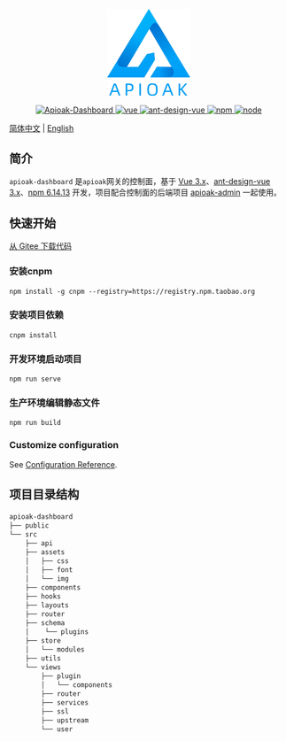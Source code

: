 <p align="center">
  <img width="150" src="src/assets/img/apioak-logo.png">
</p>

<p align="center">

  <a href="https://github.com/apioak/apioak-dashboard">
    <img src="https://img.shields.io/badge/Apioak--Dashboard-Master-blue" alt="Apioak-Dashboard">
  </a>

  <a href="https://github.com/vuejs/vue">
    <img src="https://img.shields.io/badge/vue-3.2.13-brightgreen" alt="vue">
  </a>

  <a href="https://github.com/vueComponent/ant-design-vue">
    <img src="https://img.shields.io/badge/ant--design--vue-3.2.14-brightgreen" alt="ant-design-vue">
  </a>

  <a href="https://www.npmjs.com/package/vue">
    <img src="https://img.shields.io/badge/npm-6.14.13-blue" alt="npm">
  </a>

  <a href="https://github.com/nodejs/release">
    <img src="https://img.shields.io/badge/node-v14.17.0-brightgreen" alt="node">
  </a>
  
</p>

[简体中文](README_CN.md) | [English](README.md)

## 简介
`apioak-dashboard` 是`apioak`网关的控制面，基于 <a target="_blank" href="https://github.com/vuejs/vue">Vue 3.x</a>、<a target="_blank" href="https://antdv.com/components/overview">ant-design-vue 3.x</a>、<a target="_blank" href="https://github.com/npm/cli">npm 6.14.13</a> 开发，项目配合控制面的后端项目 <a target="_blank" href="https://github.com/apioak/apioak-admin">apioak-admin</a> 一起使用。

## 快速开始
<a target="_blank" href="https://gitee.com/apioak/apioak-dashboard"> 从 Gitee 下载代码</a>

### 安装cnpm
```
npm install -g cnpm --registry=https://registry.npm.taobao.org
```

### 安装项目依赖
```
cnpm install
```

### 开发环境启动项目
```
npm run serve
```

### 生产环境编辑静态文件
```
npm run build
```

### Customize configuration
See [Configuration Reference](https://cli.vuejs.org/config/).

## 项目目录结构
```
apioak-dashboard
├── public
└── src
    ├── api
    ├── assets
    │   ├── css
    │   ├── font
    │   └── img
    ├── components
    ├── hooks
    ├── layouts
    ├── router
    ├── schema
    │    └── plugins
    ├── store
    │   └── modules
    ├── utils
    └── views
        ├── plugin
        │   └── components
        ├── router
        ├── services
        ├── ssl
        ├── upstream
        └── user
```



